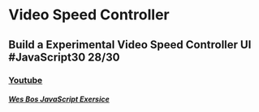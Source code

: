 # Video Speed Controller
## Build a Experimental Video Speed Controller UI  #JavaScript30 28/30

### [Youtube](https://www.youtube.com/watch?v=8gYN_EDMg_M&list=PLu8EoSxDXHP6CGK4YVJhL_VWetA865GOH&index=28)
##### [Wes Bos JavaScript Exersice](https://javascript30.com/)


